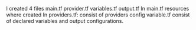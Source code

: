 I created 4 files
main.tf
provider.tf
variables.tf
output.tf
 In main.tf resources where created
In providers.tf: consist of providers config
variable.tf consist of declared variables
and output configurations.
